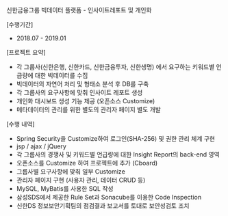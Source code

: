 신한금융그룹 빅데이터 플랫폼 - 인사이트레포트 및 개인화 

[수행기간]
- 2018.07 - 2019.01

[프로젝트 요약]
- 각 그룹사(신한은행, 신한카드, 신한금융투자, 신한생명) 에서 요구하는 키워드별 언급량에 대한 빅데이터를 수집
- 빅데이터의 자연어 처리 및 형태소 분석 후 DB를 구축
- 각 그룹사의 요구사항에 맞춰 인사이트 레포트 생성
- 개인화 대시보드 생성 기능 제공 (오픈소스 Customize)
- 메타데이터의 관리를 위한 별도의 관리자 페이지 별도 개발

[수행 내역]
- Spring Security을 Customize하여 로그인(SHA-256) 및 권한 관리 체계 구현
- jsp / ajax / jQuery
- 각 그룹사의 경쟁사 및 키워드별 언급량에 대한 Insight Report의 back-end 영역
- 오픈소스를 Customize 하여 프로젝트에 추가 (Cboard)
- 그룹사별 요구사항에 맞춰 일부 Customize
- 관리자 페이지 구현 (사용자 관리, 데이터 CRUD 등)
- MySQL, MyBatis를 사용한 SQL 작성
- 삼성SDS에서 제공한 Rule Set과 Sonacube를 이용한 Code Inspection
- 신한DS 정보보안기획팀의 점검결과 보고서를 토대로 보안성검토 조치
